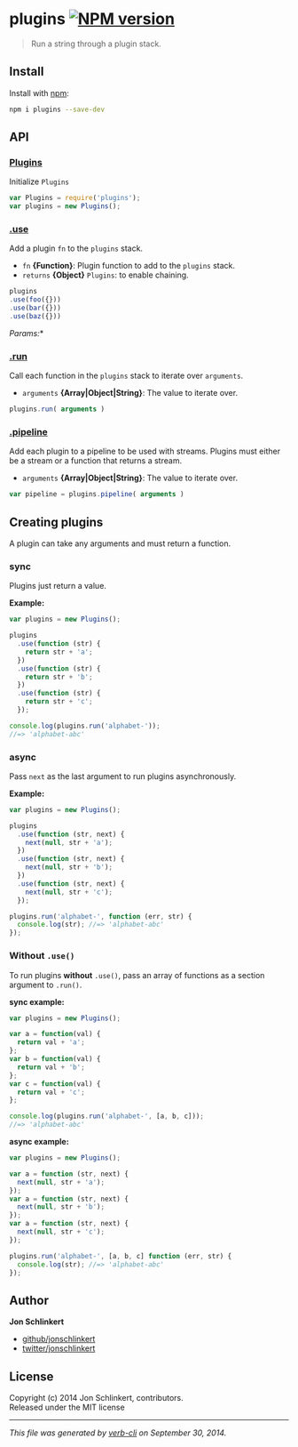 # plugins [![NPM version](https://badge.fury.io/js/plugins.png)](http://badge.fury.io/js/plugins)

> Run a string through a plugin stack.

## Install
Install with [npm](npmjs.org):

```bash
npm i plugins --save-dev
```

## API
### [Plugins](index.js#L30)

Initialize `Plugins`

```js
var Plugins = require('plugins');
var plugins = new Plugins();
```

### [.use](index.js#L55)

Add a plugin `fn` to the `plugins` stack.

* `fn` **{Function}**: Plugin function to add to the `plugins` stack.    
* `returns` **{Object}** `Plugins`: to enable chaining.  

```js
plugins
.use(foo({}))
.use(bar({}))
.use(baz({}))
```

*Params:**

### [.run](index.js#L78)

Call each function in the `plugins` stack to iterate over `arguments`.

* `arguments` **{Array|Object|String}**: The value to iterate over.    

```js
plugins.run( arguments )
```

### [.pipeline](index.js#L139)

Add each plugin to a pipeline to be used with streams. Plugins must either be a stream or a function that returns a stream.

* `arguments` **{Array|Object|String}**: The value to iterate over.    

```js
var pipeline = plugins.pipeline( arguments )
```


## Creating plugins
A plugin can take any arguments and must return a function.

### sync

Plugins just return a value.

**Example:**

```js
var plugins = new Plugins();

plugins
  .use(function (str) {
    return str + 'a';
  })
  .use(function (str) {
    return str + 'b';
  })
  .use(function (str) {
    return str + 'c';
  });

console.log(plugins.run('alphabet-'));
//=> 'alphabet-abc'
```

### async

Pass `next` as the last argument to run plugins asynchronously.

**Example:**

```js
var plugins = new Plugins();

plugins
  .use(function (str, next) {
    next(null, str + 'a');
  })
  .use(function (str, next) {
    next(null, str + 'b');
  })
  .use(function (str, next) {
    next(null, str + 'c');
  });

plugins.run('alphabet-', function (err, str) {
  console.log(str); //=> 'alphabet-abc'
});
```

### Without `.use()`

To run plugins **without** `.use()`, pass an array of functions as a section argument to `.run()`.

**sync example:**

```js
var plugins = new Plugins();

var a = function(val) {
  return val + 'a';
};
var b = function(val) {
  return val + 'b';
};
var c = function(val) {
  return val + 'c';
};

console.log(plugins.run('alphabet-', [a, b, c]));
//=> 'alphabet-abc'
```

**async example:**

```js
var plugins = new Plugins();

var a = function (str, next) {
  next(null, str + 'a');
});
var a = function (str, next) {
  next(null, str + 'b');
});
var a = function (str, next) {
  next(null, str + 'c');
});

plugins.run('alphabet-', [a, b, c] function (err, str) {
  console.log(str); //=> 'alphabet-abc'
});
```

## Author

**Jon Schlinkert**
 
+ [github/jonschlinkert](https://github.com/jonschlinkert)
+ [twitter/jonschlinkert](http://twitter.com/jonschlinkert) 

## License
Copyright (c) 2014 Jon Schlinkert, contributors.  
Released under the MIT license

***

_This file was generated by [verb-cli](https://github.com/assemble/verb-cli) on September 30, 2014._